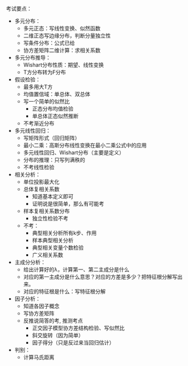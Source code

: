 
考试要点：
- 多元分布：
	- 多元正态：写线性变换、似然函数
	- 二维正态写边缘分布，判断分量独立性
	- 写条件分布：公式已给
	- 协方差矩阵二维计算：求相关系数
- 多元分布推导：
	- Wishart分布性质：期望、线性变换
	- T方分布转为F分布
- 假设检验：
	- 最多用大T方
	- 均值置信域：单总体、双总体
	- 写一个简单的似然比
		- 正态分布均值检验
		- 单总体正态似然推断
	- 不考渐近分布
- 多元线性回归：
	- 写矩阵形式（回归矩阵）
	- 最小二乘：高斯分布线性变换在最小二乘公式中的应用
	- 多元线性回归、Wishart分布（主要是定义）
	- 分布的推理：只写列满秩的
	- 不考线性检验
- 相关分析：
	- 单位投影最大化
	- 总体复相关系数
		- 知道基本定义即可
		- 证明说是很简单，那么有可能考
	- 样本复相关系数分布
		- 独立性检验不考
	- 不考：
		- 典型相关分析所有k步、作用
		- 样本典型相关分析
		- 典型相关变量个数检验
		- 广义相关系数
- 主成分分析：
	- 给出计算好的λ，计算第一、第二主成分是什么
	- 对应的第一主成分是什么意思？对应的方差是多少？把特征根分解写出来。
	- 对应的特征根是什么：写特征根分解
- 因子分析：
	- 知道各因子概念
	- 写协方差矩阵
	- 反推说简答的考, 推测考点
		- 正交因子模型协方差结构检验、写似然比
		- 斜交旋转（因为简单）
		- 因子得分（只是反过来当回归估计）
- 判别：
	- 计算马氏距离

